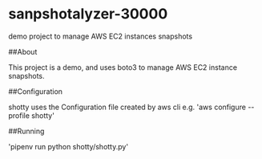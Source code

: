 # sanpshotalyzer-30000
demo project to manage AWS EC2 instances snapshots

##About

This project is a demo, and uses boto3 to manage AWS EC2 instance snapshots.

##Configuration

shotty uses the Configuration file created by aws cli e.g.
'aws configure --profile shotty'

##Running

'pipenv run python shotty/shotty.py'
